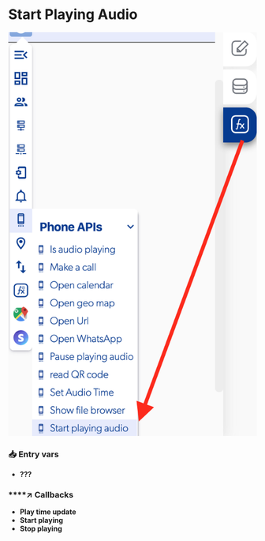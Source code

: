 # Start Playing Audio

![](../../../.gitbook/assets/captura-de-pantalla-2020-02-10-a-la-s-13.39.25.png)



### 📥 Entry vars <a id="entry-vars"></a>

* **???**

### \*\*\*\*↗ **Callbacks**

* **Play time update**
* **Start playing**
* **Stop playing**

